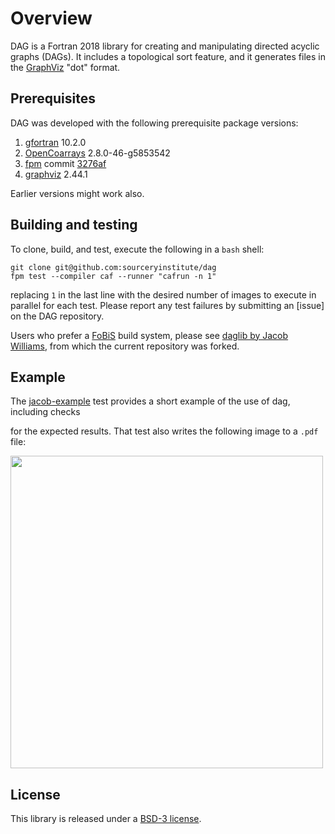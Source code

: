 Overview
========

DAG is a Fortran 2018 library for creating and manipulating directed acyclic graphs (DAGs).
It includes a topological sort feature, and it generates files in the [GraphViz] "dot" format.

Prerequisites
-------------
DAG was developed with the following prerequisite package versions:

1. [gfortran] 10.2.0
2. [OpenCoarrays]  2.8.0-46-g5853542
3. [fpm]   commit [3276af]
4. [graphviz] 2.44.1

Earlier versions might work also.

Building and testing
--------------------
To clone, build, and test, execute the following in a `bash` shell:
```
git clone git@github.com:sourceryinstitute/dag
fpm test --compiler caf --runner "cafrun -n 1"
```
replacing `1` in the last line with the desired number of images to execute in parallel for
each test.  Please report any test failures by submitting an [issue] on the DAG repository.

Users who prefer a [FoBiS] build system, please see [daglib by Jacob Williams],
from which the current repository was forked.

Example
-------

The [jacob-example] test provides a short example of the use of dag, including checks

for the expected results.  That test also writes the following image to a `.pdf` file:

<img src="https://user-images.githubusercontent.com/13108868/99005591-f0c59480-24f5-11eb-96a3-c5416f197360.png" width="500">

License
-------

This library is released under a [BSD-3 license].

[daglib by Jacob Williams]: https://github.com/jacobwilliams/daglib
[FoBiS]: https://github.com/szaghi/FoBiS
[GraphViz]: https://www.graphviz.org
[jacob-example]: https://github.com/sourceryinstitute/dag/blob/master/tests/integration/jacob-example/test-jacob-example.f90
[OpenCoarrays]: https://github.com/sourceryinstitute/opencoarrays
[CMake]: https://www.cmake.org
[gfortran]: https://gcc.gnu.org
[BSD-3 license]: https://github.com/sourceryinstitute/dag/blob/master/LICENSE
[fpm]: https://github.com/everythingfunctional/fpm
[3276af]: https://github.com/everythingfunctional/fpm/commit/3276af2e000d1b2c90f151148cd01cce0d3e886d
